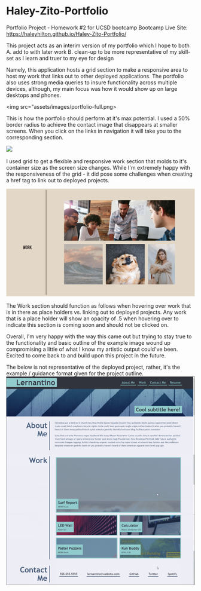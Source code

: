 # Haley-Zito-Portfolio
Portfolio Project - Homework #2 for UCSD bootcamp
Bootcamp Live Site: https://haleyhilton.github.io/Haley-Zito-Portfolio/

This project acts as an interim version of my portfolio which I hope to both 
A. add to with later work
B. clean-up to be more representative of my skill-set as I learn and truer to my eye for design

Namely, this application hosts a grid section to make a responsive area to host my work that links out to other deployed applications. The portfolio also uses strong media queries to insure functionality across multiple devices, although, my main focus was how it would show up on large desktops and phones. 

<img src="assets/images/portfolio-full.png>

This is how the portfolio should perform at it's max potential. I used a 50% border radius to achieve the contact image that disappears at smaller screens. When you click on the links in navigation it will take you to the corresponding section.

<img src="assets/images/portfolio-laptop.png">

I used grid to get a flexible and responsive work section that molds to it's container size as the screen size changes. While I'm extremely happy with the responsiveness of the grid - it did pose some challenges when creating a href tag to link out to deployed projects. 

<img src="assets/images/portfolio-coming-soon.png">

The Work section should function as follows when hovering over work that is in there as place holders vs. linking out to deployed projects. Any work that is a place holder will show an opacity of .5 when hovering over to indicate this section is coming soon and should not be clicked on.


Overall, I'm very happy with the way this came out but trying to stay true to the functionality and basic outline of the example image wound up compromising a little of what I know my artistic output could've been. Excited to come back to and build upon this project in the future. 


The below is not representative of the deployed project, rather, it's the example / guidance format given for the project outline.
<img src="assets/images/hw2_webpage.png">